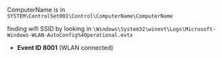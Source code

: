ComputerName is in
`SYSTEM\ControlSet001\Control\ComputerName\ComputerName`

finding wifi SSID by looking in 
`\Windows\System32\winevt\Logs\Microsoft-Windows-WLAN-AutoConfig%4Operational.evtx`
- **Event ID 8001** (WLAN connected)

